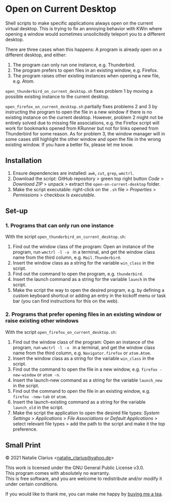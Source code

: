 # Open on Current Desktop

Shell scripts to make specific applications always open on the current virtual desktop. This is trying to fix an annoying behavior with KWin where opening a window would sometimes unsolicitedly teleport you to a different desktop.

There are three cases when this happens: A program is already open on a different desktop, and either:

1. The program can only run one instance, e.g. Thunderbird.
2. The program prefers to open files in an existing window, e.g. Firefox.
3. The program raises other existing instances when opening a new file, e.g. Atom.

`open_thunderbird_on_current_desktop.sh` fixes problem 1 by moving a possible existing instance to the current desktop.

`open_firefox_on_current_desktop.sh` partially fixes problems 2 and 3 by instructing the program to open the file in a new window if there is no existing instance on the current desktop. However, problem 2 might not be entirely solved due to missing file associations, e.g. the Firefox script will work for bookmarks opened from KRunner but not for links opened from Thunderbird for some reason. As for problem 3, the window manager will in some cases still highlight the other window and open the file in the wrong existing window. If you have a better fix, please let me know.


## Installation

1. Ensure dependencies are installed: `awk`, `cut`, `grep`, `wmctrl`.
2. Download the script: GitHub repository > green top right button *Code* > *Download ZIP* > unpack > extract the `open-on-current-desktop` folder.
3. Make the script executable: right-click on the `.sh` file > *Properties* > *Permissions* > checkbox *Is executable*.



## Set-up

### 1. Programs that can only run one instance

With the script `open_thunderbird_on_current_desktop.sh`:

1. Find out the window class of the program: Open an instance of the program, run `wmctrl -l -x ` in a terminal, and get the window class name from the third column, e.g. `Mail.Thunderbird`.
3. Insert the window class as a string for the variable `win_class` in the script.
4. Find out the command to open the program, e.g. `thunderbird`.
5. Insert the launch command as a string for the variable `launch` in the script.
6. Make the script the way to open the desired program, e.g. by defining a custom keyboard shortcut or adding an entry in the kickoff menu or task bar (you can find instructions for this on the web).

### 2. Programs that prefer opening files in an existing window or raise existing other windows

With the script `open_firefox_on_current_desktop.sh`:

1. Find out the window class of the program: Open an instance of the program, run `wmctrl -l -x ` in a terminal, and get the window class name from the third column, e.g. `Navigator.firefox` or `atom.Atom`.
2. Insert the window class as a string for the variable `win_class` in the script.
3. Find out the command to open the file in a new window, e.g. `firefox -new-window` or `atom -n`.
4. Insert the launch-new command as a string for the variable `launch_new` in the script.
5. Find out the command to open the file in an existing window, e.g. `firefox -new-tab` or `atom`.
6. Insert the launch-existing command as a string for the variable `launch_old` in the script.
7. Make the script the application to open the desired file types: *System Settings* > *Applications* > *File Associations* or *Default Applications* > select relevant file types > add the path to the script and make it the top preference.

   

## Small Print

© 2021 Natalie Clarius \<natalie_clarius@yahoo.de\>

This work is licensed under the GNU General Public License v3.0.  
This program comes with absolutely no warranty.  
This is free software, and you are welcome to redistribute and/or modify it under certain conditions.  

If you would like to thank me, you can make me happy by [buying me a tea](https://www.buymeacoffee.com/nclarius).


